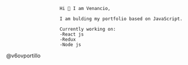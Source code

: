                         Hi 👋 I am Venancio,
                        
                        I am bulding my portfolio based on JavaScript.
                        
                        Currently working on:
                        -React js
                        -Redux
                        -Node js
                        
@v6ovportillo

<!---
V6ovportillo/V6ovportillo is a ✨ special ✨ repository because its `README.md` (this file) appears on your GitHub profile.
You can click the Preview link to take a look at your changes.
--->
